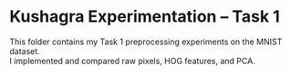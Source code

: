 # Kushagra Experimentation – Task 1  

This folder contains my Task 1 preprocessing experiments on the MNIST dataset.  
I implemented and compared raw pixels, HOG features, and PCA.  
